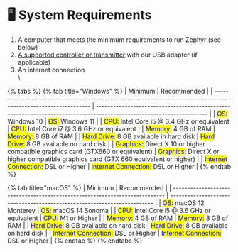 # 🖥️ System Requirements

1. A computer that meets the minimum requirements to run Zephyr (see below)
2. [A supported controller or transmitter](supported-controllers.md) with our USB adapter (if applicable)
3. An internet connection\
   \


{% tabs %}
{% tab title="Windows" %}
| Minimum                                                                                                          | Recommended                                                                                                           |
| ---------------------------------------------------------------------------------------------------------------- | --------------------------------------------------------------------------------------------------------------------- |
| <mark style="color:blue;">OS:</mark>  Windows 10                                                                 | <mark style="color:blue;">OS:</mark> Windows 11                                                                       |
| <mark style="color:blue;">CPU:</mark> Intel Core i5 @ 3.4 GHz or equivalent                                      | <mark style="color:blue;">CPU:</mark> Intel Core i7 @ 3.6 GHz or equivalent                                           |
| <mark style="color:blue;">Memory:</mark> 4 GB of RAM                                                             | <mark style="color:blue;">Memory:</mark> 8 GB of RAM                                                                  |
| <mark style="color:blue;">Hard Drive:</mark> 8 GB available in hard disk                                         | <mark style="color:blue;">Hard Drive:</mark> 8 GB available on hard disk                                              |
| <mark style="color:blue;">Graphics:</mark> Direct X 10 or higher compatible graphics card (GTX660 or equivalent) | <mark style="color:blue;">Graphics:</mark> Direct X or higher compatible graphics card (GTX 660 equivalent or higher) |
| <mark style="color:blue;">Internet Connection:</mark> DSL or Higher                                              | <mark style="color:blue;">Internet Connection:</mark> DSL or Higher                                                   |
{% endtab %}

{% tab title="macOS" %}
| Minimum                                                                     | Recommended                                                              |
| --------------------------------------------------------------------------- | ------------------------------------------------------------------------ |
| <mark style="color:blue;">OS:</mark> macOS 12 Monterey                      | <mark style="color:blue;">OS:</mark> macOS 14 Sonoma                     |
| <mark style="color:blue;">CPU:</mark> Intel Core i5 @ 3.6 GHz or equivalent | <mark style="color:blue;">CPU:</mark> M1 or Higher                       |
| <mark style="color:blue;">Memory:</mark> 4 GB of RAM                        | <mark style="color:blue;">Memory:</mark> 8 GB of RAM                     |
| <mark style="color:blue;">Hard Drive:</mark> 8 GB available on hard disk    | <mark style="color:blue;">Hard Drive:</mark> 8 GB available on hard disk |
| <mark style="color:blue;">Internet Connection:</mark> DSL or Higher         | <mark style="color:blue;">Internet Connection:</mark> DSL or Higher      |
{% endtab %}
{% endtabs %}
